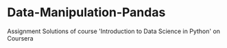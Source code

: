 # Data-Manipulation-Pandas
 Assignment Solutions of course 'Introduction to Data Science in Python' on Coursera
